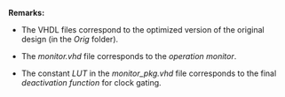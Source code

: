 **Remarks:**
* The VHDL files correspond to the optimized version of the original design (in the *Orig* folder).

* The *monitor.vhd* file corresponds to the *operation monitor*.

* The constant *LUT* in the *monitor_pkg.vhd* file corresponds to the final *deactivation function* for clock gating.
